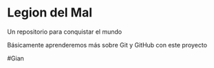# Legion del Mal
Un repositorio para conquistar el mundo

Básicamente aprenderemos más sobre Git y GitHub con este proyecto

#Gian